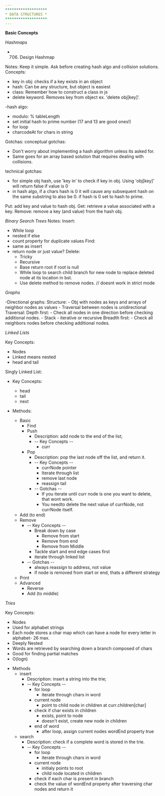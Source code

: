 ```yaml
---
*******************
* DATA STRUCTURES *
*******************
---
```


**Basic Concepts**

_Hashmaps_

- 706. Design Hashmap

Notes: Keep it simple. Ask before creating hash algo and collision solutions.
Concepts:

- key in obj: checks if a key exists in an object
- hash: Can be any structure, but object is easiest
- class: Remember how to construct a class in js
- delete keyword. Removes key from object ex. 'delete obj[key]'.

-hash algo:

- modulo: % tableLength
- set initial hash to prime number (17 and 13 are good ones!)
- for loop
- charcodeAt for chars in string

Gotchas:
conceptual gotchas:

- Don't worry about implementing a hash algorithm unless its asked for.
- Same goes for an array based solution that requires dealing with collisions.

technical gotchas:

- for simple obj hash, use 'key in' to check if key in obj. Using 'obj[key]' will return false if value is 0
- in hash algo, if a chars hash is 0 it will cause any subsequent hash on the same substring to also be 0. if hash is 0 set to hash to prime.

Put: add key and value to hash obj.
Get: retrieve a value associated with a key.
Remove: remove a key (and value) from the hash obj.

_Binary Search Trees_
Notes:
Insert:

- While loop
- nested if else
- count property for duplicate values
  Find:
- same as insert
- return node or just value?
  Delete:
    - Tricky
    - Recursive
    - Base return root if root is null
    - While loop to search child branch for new node to replace deleted node at its location in bst.
    - Use delete method to remove nodes. // doesnt work in strict mode

_Graphs_

-Directional graphs:
Structure: - Obj with nodes as keys and arrays of neighbor nodes as values - Traversal between nodes is unidirectional
Traversal:
Depth first: - Check all nodes in one direction before checking additional nodes. - Stack - iterative or recursive
Breadth first: - Check all neighbors nodes before checking additional nodes.

_Linked Lists_

Key Concepts: 
- Nodes
- Linked means nested
- head and tail

Singly Linked List:
  * Key Concepts: 
    - head
    - tail
    - next

  * Methods: 
      * Basic
        - Find
        - Push
          * Description: add node to the end of the list;
          * -- Key Concepts --
            * curr
        - Pop
          * Description: pop the last node off the list, and return it.
          * -- Key Concepts --
            * currNode pointer
            * Iterate through list
            * remove last node
            * reassign tail
          * -- Gotchas --
            * If you iterate until curr node is one you want to delete, that wont work.
            * You needto delete the next value of currNode, not currNode itself.
      - Add (to end)
      - Remove
        * -- Key Concepts --
          * Break down by case
            - Remove from start
            - Remove from end
            - Remove from Middle
          * Tackle start and end edge cases first
          * iterate through linked list
        * -- Gotchas --
          * always reassign to address, not value
          * if node is removed from start or end, thats a different strategy
      - Print
    * Advanced
      - Reverse
      - Add (to middle)

_Tries_

Key Concepts:
  - Nodes
  - Used for alphabet strings
  - Each node stores a char map which can have a node for every letter in alphabet- 26 max.
  - Deeply Nested
  - Words are retrieved by searching down a branch composed of chars
  - Good for finding partial matches
  - O(logn)

* Methods
  - insert
    * Description: insert a string into the trie;
    * -- Key Concepts --
      * for loop
        - iterate through chars in word
      * current node
        - point to child node in children at curr.children[char]
      * check if char exists in children
        - exists, point to node 
        - doesn't exist, create new node in children
      * end of word
        - after loop, assign current nodes wordEnd property true
  - search
    * Description: check if a complete word is stored in the trie.
    * -- Key Concepts --
      * for loop
        - iterate through chars in word
      * current node
        - initialy points to root
        - child node located in children
      * check if each char is present in branch
      * check the value of wordEnd property after traversing char nodes and return it



